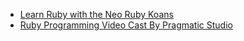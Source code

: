 - [Learn Ruby with the Neo Ruby Koans](http://rubykoans.com/)
- [Ruby Programming Video Cast By Pragmatic Studio](http://pragmaticstudio.com/ruby)


